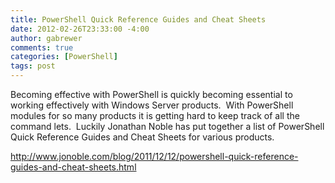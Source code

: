 ```yaml
---
title: PowerShell Quick Reference Guides and Cheat Sheets
date: 2012-02-26T23:33:00 -4:00
author: gabrewer
comments: true
categories: [PowerShell]
tags: post
---
```


Becoming effective with PowerShell is quickly becoming essential to working effectively with Windows Server products.  With PowerShell modules for so many products it is getting hard to keep track of all the command lets.  Luckily Jonathan Noble has put together a list of PowerShell Quick Reference Guides and Cheat Sheets for various products.

<a href="http://www.jonoble.com/blog/2011/12/12/powershell-quick-reference-guides-and-cheat-sheets.html">http://www.jonoble.com/blog/2011/12/12/powershell-quick-reference-guides-and-cheat-sheets.html</a>
